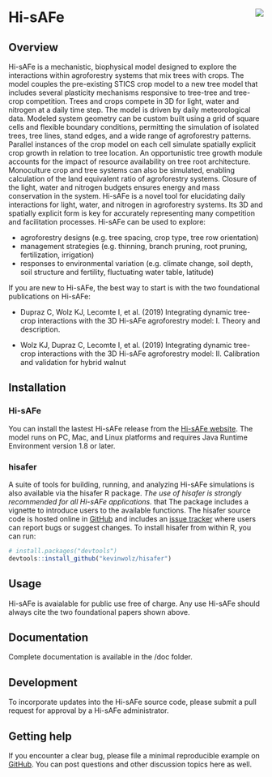 
<!-- README.md is generated from README.Rmd. Please edit that file -->
Hi-sAFe <img src="man/Hi-sAFe_Logo_Small.png" align="right" />
==============================================================

Overview
--------

Hi-sAFe is a mechanistic, biophysical model designed to explore the interactions within agroforestry systems that mix trees with crops. The model couples the pre-existing STICS crop model to a new tree model that includes several plasticity mechanisms responsive to tree-tree and tree-crop competition. Trees and crops compete in 3D for light, water and nitrogen at a daily time step. The model is driven by daily meteorological data. Modeled system geometry can be custom built using a grid of square cells and flexible boundary conditions, permitting the simulation of isolated trees, tree lines, stand edges, and a wide range of agroforestry patterns. Parallel instances of the crop model on each cell simulate spatially explicit crop growth in relation to tree location. An opportunistic tree growth module accounts for the impact of resource availability on tree root architecture. Monoculture crop and tree systems can also be simulated, enabling calculation of the land equivalent ratio of agroforestry systems. Closure of the light, water and nitrogen budgets ensures energy and mass conservation in the system. Hi-sAFe is a novel tool for elucidating daily interactions for light, water, and nitrogen in agroforestry systems. Its 3D and spatially explicit form is key for accurately representing many competition and facilitation processes. Hi-sAFe can be used to explore:

-   agroforestry designs (e.g. tree spacing, crop type, tree row orientation)
-   management strategies (e.g. thinning, branch pruning, root pruning, fertilization, irrigation)
-   responses to environmental variation (e.g. climate change, soil depth, soil structure and fertility, fluctuating water table, latitude)

If you are new to Hi-sAFe, the best way to start is with the two foundational publications on Hi-sAFe:

-   Dupraz C, Wolz KJ, Lecomte I, et al. (2019) Integrating dynamic tree-crop interactions with the 3D Hi-sAFe agroforestry model: I. Theory and description.

-   Wolz KJ, Dupraz C, Lecomte I, et al. (2019) Integrating dynamic tree-crop interactions with the 3D Hi-sAFe agroforestry model: II. Calibration and validation for hybrid walnut

Installation
------------

### Hi-sAFe

You can install the lastest Hi-sAFe release from the [Hi-sAFe website](https://www1.montpellier.inra.fr/wp-inra/hi-safe/en/). The model runs on PC, Mac, and Linux platforms and requires Java Runtime Environment version 1.8 or later.

### hisafer

A suite of tools for building, running, and analyzing Hi-sAFe simulations is also available via the hisafer R package. *The use of hisafer is strongly recommended for all Hi-sAFe applications.* that The package includes a vignette to introduce users to the available functions. The hisafer source code is hosted online in [GitHub](https://github.com/kevinwolz/hisafer) and includes an [issue tracker](https://github.com/kevinwolz/hisafer/issues) where users can report bugs or suggest changes. To install hisafer from within R, you can run:

``` r
# install.packages("devtools")
devtools::install_github("kevinwolz/hisafer")
```

Usage
-----

Hi-sAFe is avaialable for public use free of charge. Any use Hi-sAFe should always cite the two foundational papers shown above.

Documentation
-------------

Complete documentation is available in the /doc folder.

Development
-----------

To incorporate updates into the Hi-sAFe source code, please submit a pull request for approval by a Hi-sAFe administrator.

Getting help
------------

If you encounter a clear bug, please file a minimal reproducible example on [GitHub](https://github.com/hisafe/hisafe/issues). You can post questions and other discussion topics here as well.
